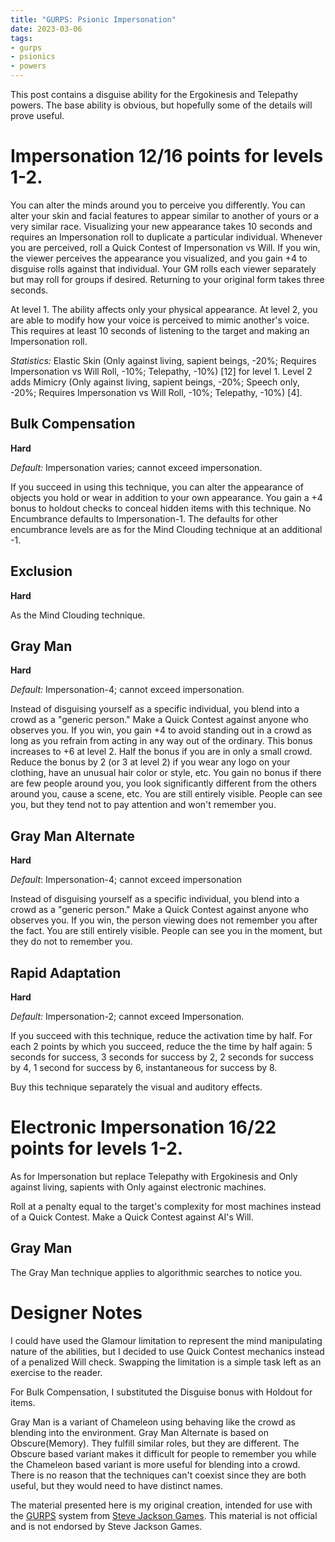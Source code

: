 ```yaml
---
title: "GURPS: Psionic Impersonation"
date: 2023-03-06
tags:
- gurps
- psionics
- powers
---
```


This post contains a disguise ability for the Ergokinesis and Telepathy powers. The base ability is obvious, but hopefully some of the details will prove useful.

# Impersonation 12/16 points for levels 1-2.

You can alter the minds around you to perceive you differently. You can alter your skin and facial features to appear similar to another of yours or a very similar race. Visualizing your new appearance takes 10 seconds and requires an Impersonation roll to duplicate a particular individual. Whenever you are perceived, roll a Quick Contest of Impersonation vs Will. If you win, the viewer perceives the appearance you visualized, and you gain +4 to disguise rolls against that individual. Your GM rolls each viewer separately but may roll for groups if desired. Returning to your original form takes three seconds.

At level 1. The ability affects only your physical appearance. At level 2, you are able to modify how your voice is perceived to mimic another's voice. This requires at least 10 seconds of listening to the target and making an Impersonation roll.

_Statistics:_ Elastic Skin (Only against living, sapient beings, -20%; Requires Impersonation vs Will Roll, -10%; Telepathy, -10%) [12] for level 1. Level 2 adds Mimicry (Only against living, sapient beings, -20%; Speech only, -20%; Requires Impersonation vs Will Roll, -10%; Telepathy, -10%) [4].

## Bulk Compensation
**Hard**

_Default:_ Impersonation varies; cannot exceed impersonation.

If you succeed in using this technique, you can alter the appearance of objects you hold or wear in addition to your own appearance. You gain a +4 bonus to holdout checks to conceal hidden items with this technique. No Encumbrance defaults to Impersonation-1. The defaults for other encumbrance levels are as for the Mind Clouding technique at an additional -1.

## Exclusion
**Hard**

As the Mind Clouding technique.

## Gray Man
**Hard**

_Default:_ Impersonation-4; cannot exceed impersonation.

Instead of disguising yourself as a specific individual, you blend into a crowd as a "generic person." Make a Quick Contest against anyone who observes you. If you win, you gain +4 to avoid standing out in a crowd as long as you refrain from acting in any way out of the ordinary. This bonus increases to +6 at level 2. Half the bonus if you are in only a small crowd. Reduce the bonus by 2 (or 3 at level 2) if you wear any logo on your clothing, have an unusual hair color or style, etc. You gain no bonus if there are few people around you, you look significantly different from the others around you, cause a scene, etc. You are still entirely visible. People can see you, but they tend not to pay attention and won't remember you.

## Gray Man Alternate
**Hard**

_Default_: Impersonation-4; cannot exceed impersonation

Instead of disguising yourself as a specific individual, you blend into a crowd as a "generic person." Make a Quick Contest against anyone who observes you. If you win, the person viewing does not remember you after the fact. You are still entirely visible. People can see you in the moment, but they do not to remember you.

## Rapid Adaptation
**Hard**

_Default:_ Impersonation-2; cannot exceed Impersonation.

If you succeed with this technique, reduce the activation time by half. For each 2 points by which you succeed, reduce the the time by half again: 5 seconds for success, 3 seconds for success by 2, 2 seconds for success by 4, 1 second for success by 6, instantaneous for success by 8.

Buy this technique separately the visual and auditory effects. 

# Electronic Impersonation 16/22 points for levels 1-2.
As for Impersonation but replace Telepathy with Ergokinesis and Only against living, sapients with Only against electronic machines.

Roll at a penalty equal to the target's complexity for most machines instead of a Quick Contest. Make a Quick Contest against AI's Will.

## Gray Man
The Gray Man technique applies to algorithmic searches to notice you.

# Designer Notes
I could have used the Glamour limitation to represent the mind manipulating nature of the abilities, but I decided to use Quick Contest mechanics instead of a penalized Will check. Swapping the limitation is a simple task left as an exercise to the reader.

For Bulk Compensation, I substituted the Disguise bonus with Holdout for items.

Gray Man is a variant of Chameleon using behaving like the crowd as blending into the environment. Gray Man Alternate is based on Obscure(Memory). They fulfill similar roles, but they are different. The Obscure based variant makes it difficult for people to remember you while the Chameleon based variant is more useful for blending into a crowd. There is no reason that the techniques can't coexist since they are both useful, but they would need to have distinct names.

The material presented here is my original creation, intended for use with the [GURPS](https://www.sjgames.com/gurps/) system from [Steve Jackson Games](https://www.sjgames.com/). This material is not official and is not endorsed by Steve Jackson Games.
